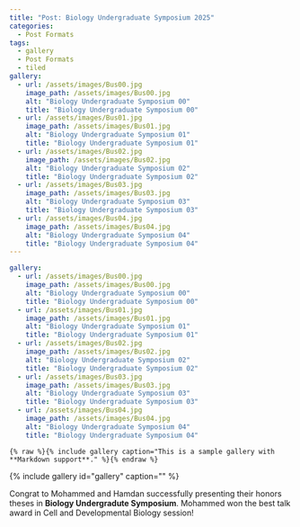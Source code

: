 ```yaml
---
title: "Post: Biology Undergraduate Symposium 2025"
categories:
  - Post Formats
tags:
  - gallery
  - Post Formats
  - tiled
gallery:
  - url: /assets/images/Bus00.jpg
    image_path: /assets/images/Bus00.jpg
    alt: "Biology Undergraduate Symposium 00"
    title: "Biology Undergraduate Symposium 00"
  - url: /assets/images/Bus01.jpg
    image_path: /assets/images/Bus01.jpg
    alt: "Biology Undergraduate Symposium 01"
    title: "Biology Undergraduate Symposium 01"
  - url: /assets/images/Bus02.jpg
    image_path: /assets/images/Bus02.jpg
    alt: "Biology Undergraduate Symposium 02"
    title: "Biology Undergraduate Symposium 02"
  - url: /assets/images/Bus03.jpg
    image_path: /assets/images/Bus03.jpg
    alt: "Biology Undergraduate Symposium 03"
    title: "Biology Undergraduate Symposium 03"
  - url: /assets/images/Bus04.jpg
    image_path: /assets/images/Bus04.jpg
    alt: "Biology Undergraduate Symposium 04"
    title: "Biology Undergraduate Symposium 04"
---
```


```yaml
gallery:  
  - url: /assets/images/Bus00.jpg
    image_path: /assets/images/Bus00.jpg
    alt: "Biology Undergraduate Symposium 00"
    title: "Biology Undergraduate Symposium 00"
  - url: /assets/images/Bus01.jpg
    image_path: /assets/images/Bus01.jpg
    alt: "Biology Undergraduate Symposium 01"
    title: "Biology Undergraduate Symposium 01"
  - url: /assets/images/Bus02.jpg
    image_path: /assets/images/Bus02.jpg
    alt: "Biology Undergraduate Symposium 02"
    title: "Biology Undergraduate Symposium 02"
  - url: /assets/images/Bus03.jpg
    image_path: /assets/images/Bus03.jpg
    alt: "Biology Undergraduate Symposium 03"
    title: "Biology Undergraduate Symposium 03"
  - url: /assets/images/Bus04.jpg
    image_path: /assets/images/Bus04.jpg
    alt: "Biology Undergraduate Symposium 04"
    title: "Biology Undergraduate Symposium 04"
```
```liquid
{% raw %}{% include gallery caption="This is a sample gallery with **Markdown support**." %}{% endraw %}
```
{% include gallery id="gallery" caption="" %}

Congrat to Mohammed and Hamdan successfully presenting their honors theses in **Biology Undergradute Symposium**. Mohammed won the best talk award in Cell and Developmental Biology session!